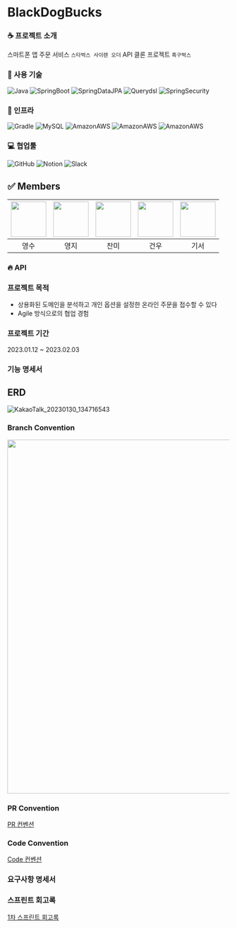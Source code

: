 # BlackDogBucks

### :coffee: 프로젝트 소개
스마트폰 앱 주문 서비스 `스타벅스 사이렌 오더` API 클론 프로젝트 `흑구벅스`

### :rocket: 사용 기술

![Java](https://img.shields.io/badge/-Java%2011-007396?style=plastic&logo=java&logoColor=white)
![SpringBoot](https://img.shields.io/badge/-Spring%20Boot%202.7.7-6DB33F?style=plastic&logo=Spring%20Boot&logoColor=white)
![SpringDataJPA](https://img.shields.io/badge/-Spring%20Data%20JPA%20-6D933F?style=plastic&logo=Spring&logoColor=white)
![Querydsl](https://img.shields.io/badge/-Querydsl%205.0.0-7D933F?style=plastic&logo=Spring&logoColor=white)
![SpringSecurity](https://img.shields.io/badge/-Spring%20Security-6DB33F?style=plastic&logo=SpringSecurity&logoColor=white)

### 🎯 인프라 

![Gradle](https://img.shields.io/badge/-Gradle%207.6-02303A?style=plastic&logo=Gradle&logoColor=white)
![MySQL](https://img.shields.io/badge/MySQL%208.028-4479A1?style=plastic&logo=MySQL&logoColor=white)
![AmazonAWS](https://img.shields.io/badge/AWS%20S3-232F3E?style=plastic&logo=AmazonAWS&logoColor=white)
![AmazonAWS](https://img.shields.io/badge/AWS%20RDS-232F6E?style=plastic&logo=AmazonAWS&logoColor=white)
![AmazonAWS](https://img.shields.io/badge/AWS%20EC2-232F8E?style=plastic&logo=AmazonAWS&logoColor=white)

### 💻 협업툴

![GitHub](https://img.shields.io/badge/-GitHub-181717?style=plastic&logo=GitHub&logoColor=white)
![Notion](https://img.shields.io/badge/-Notion-000000?style=plastic&logo=Notion&logoColor=white)
![Slack](https://img.shields.io/badge/-Slack-4A154B?style=plastic&logo=Slack&logoColor=white)

## ✅ Members

| [<img src="https://github.com/devYSK.png" width="80">](https://github.com/devYSK) | [<img src="https://github.com/youngjijang.png" width="80">](https://github.com/youngjijang) | [<img src="https://github.com/tinajeong.png" width="80">](https://github.com/tinajeong) | [<img src="https://github.com/geonwoo0215.png" width="80">](https://github.com/geonwoo0215) | [<img src="https://github.com/rlarltj.png" width="80">](https://github.com/rlarltj) |
|:----------------------------------------------------------------------------------:|:---------------------------------------------------------------------------------------:|:-----------------------------------------------------------------------------------:|:-----------------------------------------------------------------------------------:|:-----------------------------------------------------------------------------------:|
|                                         영수                                         |                                           영지                                            |                                         찬미                                          |                                         건우                                          |                                         기서                                          |


### 🔥 API

### 프로젝트 목적

- 상용화된 도메인을 분석하고 개인 옵션을 설정한 온라인 주문을 접수할 수 있다
- Agile 방식으로의 협업 경험

### 프로젝트 기간
2023.01.12 ~ 2023.02.03

### 기능 명세서

## ERD
![KakaoTalk_20230130_134716543](https://user-images.githubusercontent.com/82176176/215390492-c6a324dd-e342-44af-b060-f3a11d7842dd.png)

### Branch Convention
<img src="https://rovitpm.com/content/images/2022/01/feature-branch-with-develop-git-workflow-1.png" width="800">

### PR Convention
[PR 컨벤션](https://www.notion.so/backend-devcourse/PR-Template-1f251b423e4e46b4995e53b337997c53)
### Code Convention
[Code 컨벤션](https://www.notion.so/backend-devcourse/c84e699e877c48dda2c3a7bf74ba0a43)
### 요구사항 명세서



### 스프린트 회고록
[1차 스프린트 회고록](https://www.notion.so/backend-devcourse/1-693b2efd49e24928a17aefa241c85472?p=c38ca1e474194fad9034a355358ae207&pm=c)
